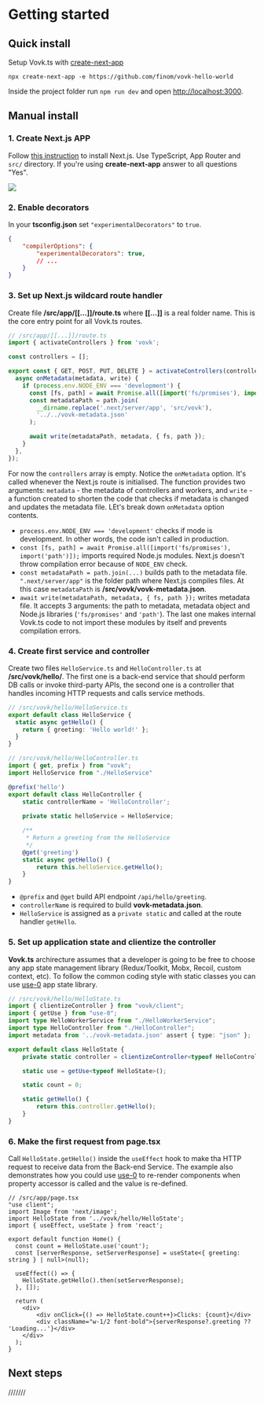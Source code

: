 # Getting started

## Quick install

Setup Vovk.ts with [create-next-app](https://www.npmjs.com/package/create-next-app)

```
npx create-next-app -e https://github.com/finom/vovk-hello-world
```

Inside the project folder run `npm run dev` and open [http://localhost:3000](http://localhost:3000).

## Manual install

### 1. Create Next.js APP

Follow [this instruction](https://nextjs.org/docs/getting-started/installation) to install Next.js. Use TypeScript, App Router and `src/` directory. If you're using **create-next-app** answer to all questions "Yes".

![](https://github.com/finom/vovk/assets/1082083/b9e600da-a43a-4e30-a089-43e5e4b147ef)

### 2. Enable decorators

In your **tsconfig.json** set `"experimentalDecorators"` to `true`.

```json
{
    "compilerOptions": {
        "experimentalDecorators": true,
        // ...
    }
}
```

### 3. Set up Next.js wildcard route handler

Create file **/src/app/[[...]]/route.ts** where **[[...]]** is a real folder name. This is the core entry point for all Vovk.ts routes.

```ts
// /src/app/[[...]]/route.ts
import { activateControllers } from 'vovk';

const controllers = [];

export const { GET, POST, PUT, DELETE } = activateControllers(controllers, {
  async onMetadata(metadata, write) {
    if (process.env.NODE_ENV === 'development') {
      const [fs, path] = await Promise.all([import('fs/promises'), import('path')]);
      const metadataPath = path.join(
        __dirname.replace('.next/server/app', 'src/vovk'),
        '../../vovk-metadata.json'
      );

      await write(metadataPath, metadata, { fs, path });
    }
  },
});
```

For now the `controllers` array is empty. Notice the `onMetadata` option. It's called whenever the Next.js route is initialised. The function provides two arguments: `metadata` - the metadata of controllers and workers, and `write` - a function created to shorten the code that checks if metadata is changed and updates the metadata file. LEt's break down `onMetadata` option contents.

- `process.env.NODE_ENV === 'development'` checks if mode is development. In other words, the code isn't called in production.
- `const [fs, path] = await Promise.all([import('fs/promises'), import('path')]);` imports required Node.js modules. Next.js doesn't throw compilation error because of `NODE_ENV` check.
- `const metadataPath = path.join(...)` builds path to the metadata file. `".next/server/app"` is the folder path where Next.js compiles files. At this case `metadataPath` is **/src/vovk/vovk-metadata.json**.
- `await write(metadataPath, metadata, { fs, path });` writes metadata file. It accepts 3 arguments: the path to metadata, metadata object and Node.js libraries (`'fs/promises'` and `'path'`). The last one makes internal Vovk.ts code to not import these modules by itself and prevents compilation errors.


### 4. Create first service and controller

Create two files `HelloService.ts` and `HelloController.ts` at **/src/vovk/hello/**. The first one is a back-end service that should perform DB calls or invoke third-party APIs, the second one is a controller that handles incoming HTTP requests and calls service methods.


```ts
// /src/vovk/hello/HelloService.ts
export default class HelloService {
  static async getHello() {
    return { greeting: 'Hello world!' };
  }
}
```

```ts
// /src/vovk/hello/HelloController.ts
import { get, prefix } from "vovk";
import HelloService from "./HelloService"

@prefix('hello')
export default class HelloController {
    static controllerName = 'HelloController';
    
    private static helloService = HelloService;

    /**
     * Return a greeting from the HelloService
     */
    @get('greeting')
    static async getHello() {
        return this.helloService.getHello();
    }
}
```

- `@prefix` and `@get` build API endpoint `/api/hello/greeting`.
- `controllerName` is required to build **vovk-metadata.json**.
- `HelloService` is assigned as a `private static` and called at the route handler `getHello`.

### 5. Set up application state and clientize the controller

**Vovk.ts** archirecture assumes that a developer is going to be free to choose any app state management library (Redux/Toolkit, Mobx, Recoil, custom context, etc). To follow the common coding style with static classes you can use [use-0](https://github.com/finom/use-0) app state library.

```ts
// /src/vovk/hello/HelloState.ts
import { clientizeController } from "vovk/client";
import { getUse } from "use-0";
import type HelloWorkerService from "./HelloWorkerService";
import type HelloController from "./HelloController";
import metadata from '../vovk-metadata.json' assert { type: "json" };

export default class HelloState {
    private static controller = clientizeController<typeof HelloController>(metadata.HelloController);

    static use = getUse<typeof HelloState>();

    static count = 0;

    static getHello() {
        return this.controller.getHello();
    }
}
```

### 6. Make the first request from page.tsx

Call `HelloState.getHello()` inside the `useEffect` hook to make tha HTTP request to receive data from the Back-end Service. The example also demonstrates how you could use [use-0](https://github.com/finom/use-0) to re-render components when property accessor is called and the value is re-defined.

```tsx
// /src/app/page.tsx
"use client";
import Image from 'next/image';
import HelloState from '../vovk/hello/HelloState';
import { useEffect, useState } from 'react';

export default function Home() {
  const count = HelloState.use('count');
  const [serverResponse, setServerResponse] = useState<{ greeting: string } | null>(null);

  useEffect(() => {
    HelloState.getHello().then(setServerResponse);
  }, []);

  return (
    <div>
        <div onClick={() => HelloState.count++}>Clicks: {count}</div>
        <div className="w-1/2 font-bold">{serverResponse?.greeting ?? 'Loading...'}</div>
    </div>
  );
}
```

## Next steps

///////
